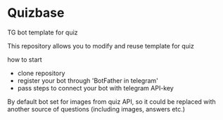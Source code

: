 # Quizbase
TG bot template for quiz

This repository allows you to modify and reuse template for quiz

how to start

* clone repository
* register your bot through 'BotFather in telegram'
* pass steps to connect your bot with telegram API-key

By default bot set for images from quiz API, so it could be replaced with another source of questions (including images, answers etc.)


